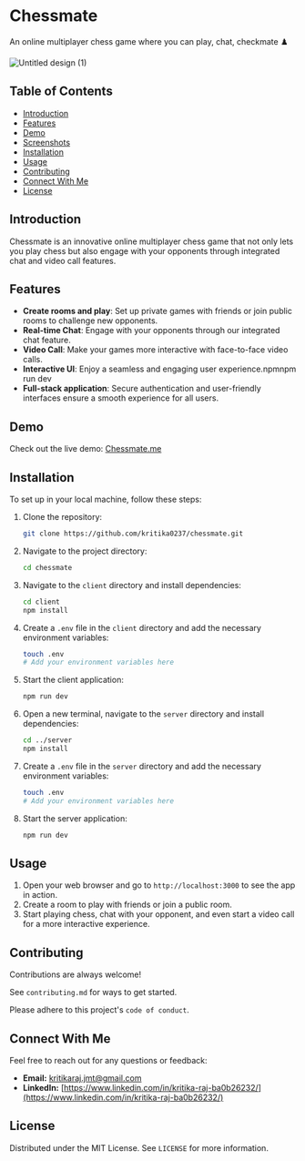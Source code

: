 # Chessmate
An online multiplayer chess game where you can play, chat, checkmate ♟️

![Untitled design (1)](https://github.com/satyamgupta1495/chess-mate/assets/51158766/c27db70a-fcec-43a0-9c77-b6cdb76a072b)



## Table of Contents

- [Introduction](#introduction)
- [Features](#features)
- [Demo](#demo)
- [Screenshots](#screenshots)
- [Installation](#installation)
- [Usage](#usage)
- [Contributing](#contributing)
- [Connect With Me](#connect-with-me)
- [License](#license)

## Introduction

Chessmate is an innovative online multiplayer chess game that not only lets you play chess but also engage with your opponents through integrated chat and video call features. 

## Features

- **Create rooms and play**: Set up private games with friends or join public rooms to challenge new opponents.
- **Real-time Chat**: Engage with your opponents through our integrated chat feature.
- **Video Call**: Make your games more interactive with face-to-face video calls.
- **Interactive UI**: Enjoy a seamless and engaging user experience.npmnpm run dev
- **Full-stack application**: Secure authentication and user-friendly interfaces ensure a smooth experience for all users.

## Demo

Check out the live demo: [Chessmate.me](https://chess-mate.me/)




## Installation

To set up in your local machine, follow these steps:

1. Clone the repository:
   ```sh
   git clone https://github.com/kritika0237/chessmate.git
   ```

2. Navigate to the project directory:
   ```sh
   cd chessmate
   ```

3. Navigate to the `client` directory and install dependencies:
   ```sh
   cd client
   npm install
   ```

4. Create a `.env` file in the `client` directory and add the necessary environment variables:
   ```sh
   touch .env
   # Add your environment variables here
   ```

5. Start the client application:
   ```sh
   npm run dev
   ```

6. Open a new terminal, navigate to the `server` directory and install dependencies:
   ```sh
   cd ../server
   npm install
   ```

7. Create a `.env` file in the `server` directory and add the necessary environment variables:
   ```sh
   touch .env
   # Add your environment variables here
   ```

8. Start the server application:
   ```sh
   npm run dev
   ```

## Usage

1. Open your web browser and go to `http://localhost:3000` to see the app in action.
2. Create a room to play with friends or join a public room.
3. Start playing chess, chat with your opponent, and even start a video call for a more interactive experience.

## Contributing

Contributions are always welcome!

See `contributing.md` for ways to get started.

Please adhere to this project's `code of conduct`.

## Connect With Me

Feel free to reach out for any questions or feedback:

- **Email:** [kritikaraj.jmt@gmail.com](mailto:kritikaraj.jmt@gmail.com)
- **LinkedIn:** [https://www.linkedin.com/in/kritika-raj-ba0b26232/](https://www.linkedin.com/in/kritika-raj-ba0b26232/)

## License

Distributed under the MIT License. See `LICENSE` for more information.
